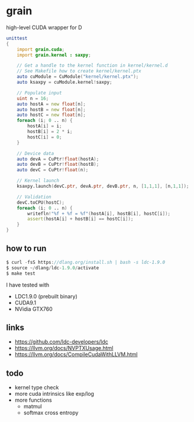 # grain

high-level CUDA wrapper for D

```d
unittest
{
    import grain.cuda;
    import grain.kernel : saxpy;

    // Get a handle to the kernel function in kernel/kernel.d
    // See Makefile how to create kernel/kernel.ptx
    auto cuModule = CuModule("kernel/kernel.ptx");
    auto ksaxpy = cuModule.kernel!saxpy;

    // Populate input
    uint n = 16;
    auto hostA = new float[n];
    auto hostB = new float[n];
    auto hostC = new float[n];
    foreach (i; 0 .. n) {
        hostA[i] = i;
        hostB[i] = 2 * i;
        hostC[i] = 0;
    }

    // Device data
    auto devA = CuPtr!float(hostA);
    auto devB = CuPtr!float(hostB);
    auto devC = CuPtr!float(n);

    // Kernel launch
    ksaxpy.launch(devC.ptr, devA.ptr, devB.ptr, n, [1,1,1], [n,1,1]);

    // Validation
    devC.toCPU(hostC);
    foreach (i; 0 .. n) {
        writefln!"%f + %f = %f"(hostA[i], hostB[i], hostC[i]);
        assert(hostA[i] + hostB[i] == hostC[i]);
    }
}
```

## how to run

```d
$ curl -fsS https://dlang.org/install.sh | bash -s ldc-1.9.0
$ source ~/dlang/ldc-1.9.0/activate
$ make test
```

I have tested with

- LDC1.9.0 (prebuilt binary)
- CUDA9.1
- NVidia GTX760

## links

- https://github.com/ldc-developers/ldc
- https://llvm.org/docs/NVPTXUsage.html
- https://llvm.org/docs/CompileCudaWithLLVM.html


## todo

- kernel type check
- more cuda intrinsics like exp/log
- more functions
  - matmul
  - softmax cross entropy

